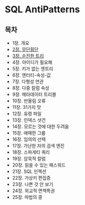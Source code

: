 # SQL AntiPatterns
## 목차
- 1장. 개요
- [2장. 무단횡단](./contents/chapter02.md)
- [3장. 순진한 트리](./contents/chapter03.md)
- 4장. 아이디가 필요해
- 5장. 키가 없는 엔트리
- 6장. 엔터티-속성-값
- 7장. 다형성 연관
- 8장. 다중 칼럼 속성
- 9장. 메타데이터 트리블
- 10장. 반올림 오류
- 11장. 31가지 맛
- 12장. 유령 파일
- 13장. 인덱스 샷건
- 14장. 모르는 것에 대한 두려움
- 15장. 애매한 그룹
- 16장. 임의의 선택
- 17장. 가난한 자의 검색 엔진
- 18장. 스파게티 쿼리
- 19장. 암묵적 칼럼
- 20장. 읽을 수 있는 패스워드
- 21장. SQL 인젝션
- 22장. 가상키 편집증
- 23장. 나쁜 것 안 보기
- 24장. 외교적 면책특권
- 25장. 마법의 콩